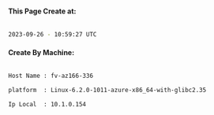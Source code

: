 
   
#### This Page Create at:

```bash

2023-09-26 - 10:59:27 UTC

```

#### Create By Machine:

```bash

Host Name : fv-az166-336

platform  : Linux-6.2.0-1011-azure-x86_64-with-glibc2.35

Ip Local  : 10.1.0.154

```

